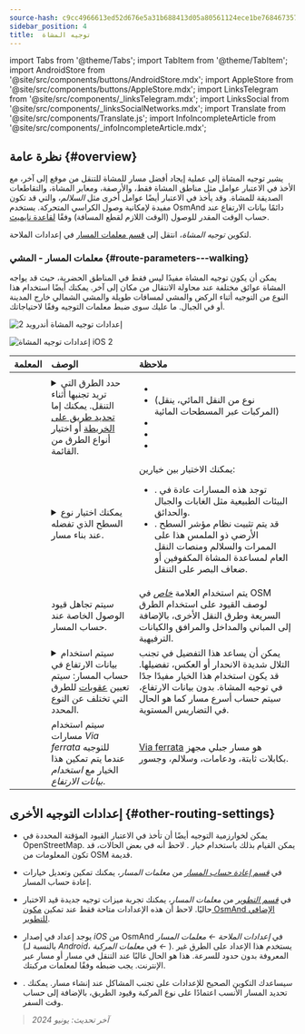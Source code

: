 ```yaml
---
source-hash: c9cc4966613ed52d676e5a31b688413d05a80561124ece1be768467357788ff3
sidebar_position: 4
title:  توجيه المشاة
---
```

import Tabs from '@theme/Tabs';
import TabItem from '@theme/TabItem';
import AndroidStore from '@site/src/components/buttons/AndroidStore.mdx';
import AppleStore from '@site/src/components/buttons/AppleStore.mdx';
import LinksTelegram from '@site/src/components/_linksTelegram.mdx';
import LinksSocial from '@site/src/components/_linksSocialNetworks.mdx';
import Translate from '@site/src/components/Translate.js';
import InfoIncompleteArticle from '@site/src/components/_infoIncompleteArticle.mdx';



## نظرة عامة {#overview}

يشير توجيه المشاة إلى عملية إيجاد أفضل مسار للمشاة للتنقل من موقع إلى آخر، مع الأخذ في الاعتبار عوامل مثل مناطق المشاة فقط، والأرصفة، ومعابر المشاة، والتقاطعات الصديقة للمشاة. وقد يأخذ في الاعتبار أيضًا عوامل أخرى مثل *السلالم*، والتي قد تكون مفيدة لإمكانية وصول الكراسي المتحركة. يستخدم OsmAnd دائمًا بيانات الارتفاع عند حساب الوقت المقدر للوصول (الوقت اللازم لقطع المسافة) وفقًا [لقاعدة نايميث](https://en.wikipedia.org/wiki/Naismith%27s_rule#Scarf's_equivalence_between_distance_and_climb).

لتكوين *توجيه المشاة*، انتقل إلى [قسم معلمات المسار](../guidance/navigation-settings#route-parameters) في إعدادات الملاحة.

### معلمات المسار - المشي {#route-parameters---walking}

يمكن أن يكون توجيه المشاة مفيدًا ليس فقط في المناطق الحضرية، حيث قد يواجه المشاة عوائق مختلفة عند محاولة الانتقال من مكان إلى آخر. يمكنك أيضًا استخدام هذا النوع من التوجيه أثناء الركض والمشي لمسافات طويلة والمشي الشمالي خارج المدينة أو في الجبال. ما عليك سوى ضبط معلمات التوجيه وفقًا لاحتياجاتك.

<Tabs groupId="operating-systems" queryString="current-os">

<TabItem value="android" label="أندرويد">

![إعدادات توجيه المشاة أندرويد 2](@site/static/img/navigation/routing/routing_pedestrian_settings_andr_2.png)

</TabItem>

<TabItem value="ios" label="iOS">

![إعدادات توجيه المشاة iOS 2](@site/static/img/navigation/routing/pedestrian_routing_ios.png)

</TabItem>

</Tabs>

| المعلمة | الوصف | ملاحظة |
|:------------|:---------------|:---------------|
| *<Translate android="true" ids="impassable_road"/>* | <details><summary> حدد الطرق التي تريد تجنبها أثناء التنقل. يمكنك إما [تحديد طريق على الخريطة](../../map/map-context-menu/#avoid-road) أو اختيار أنواع الطرق من القائمة. </summary>![تجنب طرق أندرويد](@site/static/img/navigation/routing/avoid_pedestrian_andr.png) </details> | <ul><li> [<Translate android="true" ids="routing_attr_avoid_unpaved_name"/>](https://wiki.openstreetmap.org/wiki/Key:surface)</li><li>[<Translate android="true" ids="routing_attr_avoid_ferries_name"/>](https://wiki.openstreetmap.org/wiki/Ferries) (نوع من النقل المائي، ينقل المركبات عبر المسطحات المائية)</li><li>[<Translate android="true" ids="routing_attr_avoid_stairs_name"/>](https://wiki.openstreetmap.org/wiki/Tag:highway%3Dsteps)</li><li>[<Translate android="true" ids="routing_attr_avoid_tunnels_name"/>](https://wiki.openstreetmap.org/wiki/Key:tunnel)</li><li>[<Translate android="true" ids="routing_attr_avoid_motorway_name"/>](https://wiki.openstreetmap.org/wiki/Tag:highway%3Dmotorway)</li></ul>|
| *<Translate android="true" ids="prefer_in_routing_title"/>* | <details><summary> يمكنك اختيار نوع السطح الذي تفضله عند بناء مسار. </summary> ![ارتفاع المشاة أندرويد](@site/static/img/navigation/routing/prefer_pedestrian_andr.png) </details> | يمكنك الاختيار بين خيارين:<ul><li>[<Translate android="true" ids="routing_attr_prefer_hiking_routes_name"/>](https://wiki.openstreetmap.org/wiki/Hiking#Tagging_ways,_points_and_areas). توجد هذه المسارات عادة في البيئات الطبيعية مثل الغابات والجبال والحدائق. </li><li>[<Translate android="true" ids="routing_attr_prefer_tactile_paving_name"/>](https://wiki.openstreetmap.org/wiki/Key:tactile_paving). قد يتم تثبيت نظام مؤشر السطح الأرضي ذو الملمس هذا على الممرات والسلالم ومنصات النقل العام لمساعدة المشاة المكفوفين أو ضعاف البصر على التنقل. </li></ul> |
| *<Translate android="true" ids="routing_attr_allow_private_name"/>* | سيتم تجاهل قيود الوصول الخاصة عند حساب المسار. | يتم استخدام العلامة *[خاص](https://wiki.openstreetmap.org/wiki/Key:access)* في OSM لوصف القيود على استخدام الطرق السريعة وطرق النقل الأخرى، بالإضافة إلى المباني والمداخل والمرافق والكيانات الترفيهية. |
|*<Translate android="true" ids="routing_attr_height_obstacles_name"/>* | <details><summary> سيتم استخدام بيانات الارتفاع في حساب المسار: سيتم تعيين [عقوبات](../../../technical/osmand-file-formats/osmand-routing-xml.md#penalties-of-elevation-data) للطرق التي تختلف عن النوع المحدد. </summary> ![استخدام بيانات الارتفاع أندرويد](@site/static/img/navigation/routing/pedestrian_elevation_andr.png) </details> | يمكن أن يساعد هذا التفضيل في تجنب التلال شديدة الانحدار أو العكس، تفضيلها. قد يكون استخدام هذا الخيار مفيدًا جدًا في توجيه المشاة. بدون بيانات الارتفاع، سيتم حساب أسرع مسار كما هو الحال في التضاريس المستوية. |
|*<Translate android="true" ids="routing_attr_allow_via_ferrata_name"/>*| سيتم استخدام مسارات *Via ferrata* للتوجيه عندما يتم تمكين هذا الخيار مع *استخدام بيانات الارتفاع*. | [Via ferrata](https://wiki.openstreetmap.org/wiki/Tag:highway%3Dvia_ferrata) هو مسار جبلي مجهز بكابلات ثابتة، ودعامات، وسلالم، وجسور. |


## إعدادات التوجيه الأخرى {#other-routing-settings}

- يمكن لخوارزمية التوجيه أيضًا أن تأخذ في الاعتبار القيود المؤقتة المحددة في OpenStreetMap. يمكن القيام بذلك باستخدام خيار *[<Translate android="true" ids="temporary_conditional_routing"/>](../routing/osmand-routing.md#consider-temporary-limitations)*. لاحظ أنه في بعض الحالات، قد تكون المعلومات من OSM قديمة.

- في [*قسم إعادة حساب المسار*](../../navigation/guidance/navigation-settings.md#recalculate-route) من *معلمات المسار*، يمكنك تمكين وتعديل خيارات إعادة حساب المسار.

- في [*قسم التطوير*](../guidance/navigation-settings.md#development-settings) من *معلمات المسار*، يمكنك تجربة ميزات توجيه جديدة قيد الاختبار حاليًا. لاحظ أن هذه الإعدادات متاحة فقط عند تمكين [مكون OsmAnd الإضافي للتطوير](../../plugins/development.md).

- يوجد إعداد *[<Translate ios="true" ids="road_speeds"/>](../guidance/navigation-settings.md#road-speeds)* في إصدار *iOS* من OsmAnd في *إعدادات الملاحة ← معلمات المسار* (بالنسبة لـ *Android*، في *معلمات المركبة ← [<Translate android="true" ids="default_speed_setting_title"/>](../guidance/navigation-settings.md#default-speed--road-speeds)*). يستخدم هذا الإعداد على الطرق غير المعروفة بدون حدود للسرعة. هذا هو الحال غالبًا عند التنقل في مسار أو مسار عبر الإنترنت. يجب ضبطه وفقًا لمعلمات مركبتك.

- *[<Translate ios="true" ids="vehicle_parameters"/>](../guidance/navigation-settings.md#vehicle-parameters)*. سيساعدك التكوين الصحيح للإعدادات على تجنب المشاكل عند إنشاء مسار. يمكنك تحديد المسار الأنسب اعتمادًا على نوع المركبة وقيود الطريق، بالإضافة إلى حساب وقت السفر.

> *آخر تحديث: يونيو 2024*